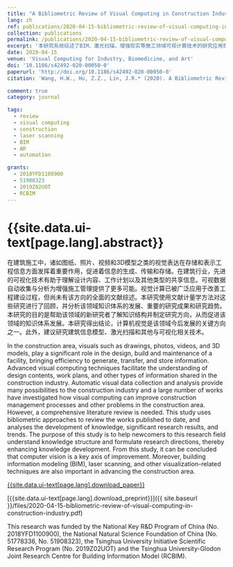 ```yaml
---
title: "A Bibliometric Review of Visual Computing in Construction Industry"
lang: zh
ref: publications/2020-04-15-bibliometric-review-of-visual-computing-in-construction-industry
collection: publications
permalink: /publications/2020-04-15-bibliometric-review-of-visual-computing-in-construction-industry
excerpt: '本研究系统综述了BIM、激光扫描、增强现实等施工领域可视计算技术的研究应用现状'
date: 2020-04-15
venue: 'Visual Computing for Industry, Biomedicine, and Art'
doi: '10.1186/s42492-020-00050-0'
paperurl: 'http://doi.org/10.1186/s42492-020-00050-0'
citation: 'Wang, H.W., Hu, Z.Z., Lin, J.R.* (2020). A Bibliometric Review of Visual Computing in Construction Industry. <i>Visual Computing for Industry, Biomedicine, and Art</i>, 3, 14. doi: 10.1186/s42492-020-00050-0'

comment: true
category: journal

tags: 
  - review
  - visual computing
  - construction
  - laser scanning
  - BIM
  - AR
  - automation

grants:
  - 2018YFD1100900
  - 51908323
  - 2019Z02UOT
  - RCBIM
---
```



{{site.data.ui-text[page.lang].abstract}}
====

在建筑施工中，诸如图纸、照片、视频和3D模型之类的视觉表达在存储和表示工程信息方面发挥着重要作用，促进着信息的生成、传输和存储。在建筑行业，先进的可视化技术有助于理解设计内容、工作计划以及其他类型的共享信息。可视数据自动收集与分析为增强施工管理提供了更多可能。视觉计算已被广泛应用于改善工程建设过程，但尚未有该方向的全面的文献综述。本研究使用文献计量学方法对这些研究进行了回顾，并分析该领域知识体系的发展、重要的研究成果和研究趋势。本研究的目的是帮助该领域的新研究者了解知识结构并制定研究方向，从而促进该领域的知识体系发展。本研究得出结论，计算机视觉是该领域今后发展的关键方向之一。此外，建议研究建筑信息模型、激光扫描和其他与可视化相关技术。

In the construction area, visuals such as drawings, photos, videos, and 3D models, play a significant role in the design, build and maintenance of a facility, bringing efficiency to generate, transfer, and store information. Advanced visual computing techniques facilitate the understanding of design contents, work plans, and other types of information shared in the construction industry. Automatic visual data collection and analysis provide many possibilities to the construction industry and a large number of works have investigated how visual computing can improve construction management processes and other problems in the construction area. However, a comprehensive literature review is needed. This study uses bibliometric approaches to review the works published to date, and analyses the development of knowledge, significant research results, and trends. The purpose of this study is to help newcomers to this research field understand knowledge structure and formulate research directions, thereby enhancing knowledge development. From this study, it can be concluded that computer vision is a key axis of improvement. Moreover, building information modeling (BIM), laser scanning, and other visualization-related techniques are also important in advancing the construction area.

[{{site.data.ui-text[page.lang].download_paper}}](http://doi.org/10.1186/s42492-020-00050-0)

[{{site.data.ui-text[page.lang].download_preprint}}]({{ site.baseurl }}/files/2020-04-15-bibliometric-review-of-visual-computing-in-construction-industry.pdf)

This research was funded by the National Key R&D Program of China (No. 2018YFD1100900), the National Natural Science Foundation of China (No. 51778336, No. 51908323), the Tsinghua University Initiative Scientific Research Program (No. 2019Z02UOT) and the Tsinghua University-Glodon Joint Research Centre for Building Information Model (RCBIM).